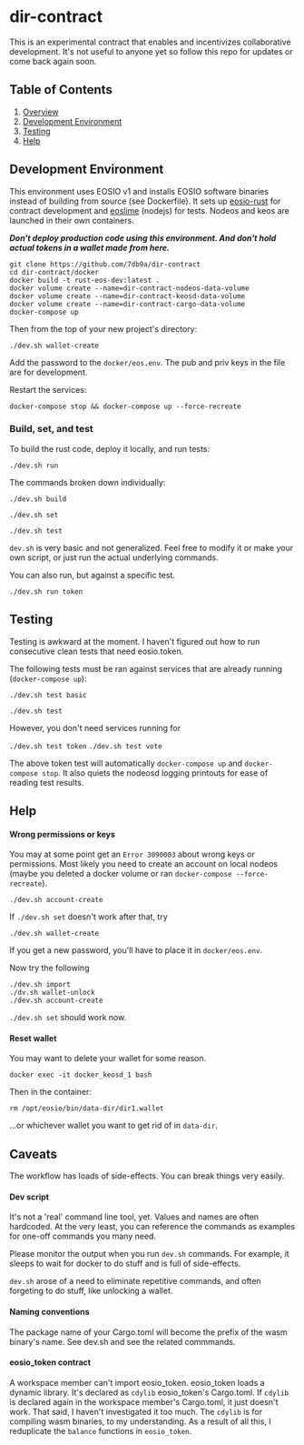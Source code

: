 # dir-contract

This is an experimental contract that enables and incentivizes collaborative development. It's not useful to anyone yet so follow this repo for updates or come back again soon.

## Table of Contents

1. [Overview](#overview)
2. [Development Environment](#development-environment)
3. [Testing](#testing)
4. [Help](#Help)

## Development Environment

This environment uses EOSIO v1 and installs EOSIO software binaries instead of building from source (see Dockerfile). It sets up [eosio-rust](https://github.com/sagan-software/eosio-rust) for contract development and [eoslime](https://github.com/LimeChain/eoslime) (nodejs) for tests. Nodeos and keos are launched in their own containers.

***Don't deploy production code using this environment. And don't hold actual tokens in a wallet made from here.***

```
git clone https://github.com/7db9a/dir-contract
cd dir-contract/docker
docker build -t rust-eos-dev:latest .
docker volume create --name=dir-contract-nodeos-data-volume
docker volume create --name=dir-contract-keosd-data-volume
docker volume create --name=dir-contract-cargo-data-volume
docker-compose up
```

Then from the top of your new project's directory:

`./dev.sh wallet-create`

Add the password to the `docker/eos.env`. The pub and priv keys in the file are for development.

Restart the services:

`docker-compose stop && docker-compose up --force-recreate`


### Build, set, and test

To build the rust code, deploy it locally, and run tests:

`./dev.sh run`

The commands broken down individually:

`./dev.sh build`

`./dev.sh set`

`./dev.sh test`

`dev.sh` is very basic and not generalized. Feel free to modify it or make your own script, or just run the actual underlying commands.

You can also run, but against a specific test.

`./dev.sh run token`

## Testing

Testing is awkward at the moment. I haven't figured out how to run consecutive clean tests that need eosio.token.

The following tests must be ran against services that are already running (`docker-compose up`):

`./dev.sh test basic`

`./dev.sh test`

However, you don't need services running for

`./dev.sh test token`
`./dev.sh test vote`

The above token test will automatically `docker-compose up` and `docker-compose stop`. It also quiets the nodeosd logging printouts for ease of reading test results.

## Help

#### Wrong permissions or keys

You may at some point get an `Error 3090003` about wrong keys or permissions. Most likely you need to create an account on local nodeos (maybe you deleted a docker volume or ran `docker-compose --force-recreate`).

`./dev.sh account-create`

If `./dev.sh set` doesn't work after that, try

`./dev.sh wallet-create`

If you get a new password, you'll have to place it in `docker/eos.env`.

Now try the following

```
./dev.sh import
./dv.sh wallet-unlock
./dev.sh account-create
```

`./dev.sh set` should work now.

#### Reset wallet

You may want to delete your wallet for some reason.

`docker exec -it docker_keosd_1 bash`

Then in the container:

`rm /opt/eosio/bin/data-dir/dir1.wallet`

...or whichever wallet you want to get rid of in `data-dir`.

## Caveats

The workflow has loads of side-effects. You can break things very easily.

#### Dev script

It's not a 'real' command line tool, yet. Values and names are often hardcoded. At the very least, you can reference the commands as examples for one-off commands you many need.

Please monitor the output when you run `dev.sh` commands. For example, it sleeps to wait for docker to do stuff and is full of side-effects.

`dev.sh` arose of a need to eliminate repetitive commands, and often forgeting to do stuff, like unlocking a wallet.

#### Naming conventions

The package name of your Cargo.toml will become the prefix of the wasm binary's name. See dev.sh and see the related commmands.

#### eosio_token contract

A workspace member can't import eosio_token. eosio_token loads a dynamic library. It's declared as `cdylib` eosio_token's Cargo.toml.  If `cdylib` is declared again in the workspace member's Cargo.toml, it just doesn't work. That said, I haven't investigated it too much. The `cdylib` is for compiling wasm binaries, to my understanding. As a result of all this, I reduplicate the `balance` functions in `eosio_token`.
